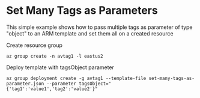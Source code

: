 # Set Many Tags as Parameters
This simple example shows how to pass multiple tags as parameter of type "object" to an ARM template and set them all on a created resource

Create resource group
```
az group create -n avtag1 -l eastus2
```

Deploy template with tagsObject parameter
```
az group deployment create -g avtag1 --template-file set-many-tags-as-parameter.json --parameter tagsObject="{'tag1':'value1','tag2':'value2'}"
```